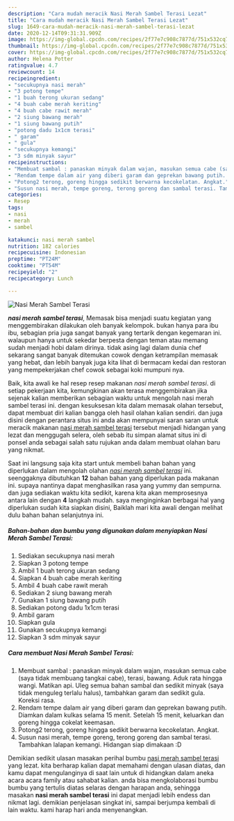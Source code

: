 ```yaml
---
description: "Cara mudah meracik Nasi Merah Sambel Terasi Lezat"
title: "Cara mudah meracik Nasi Merah Sambel Terasi Lezat"
slug: 1649-cara-mudah-meracik-nasi-merah-sambel-terasi-lezat
date: 2020-12-14T09:31:31.909Z
image: https://img-global.cpcdn.com/recipes/2f77e7c908c7877d/751x532cq70/nasi-merah-sambel-terasi-foto-resep-utama.jpg
thumbnail: https://img-global.cpcdn.com/recipes/2f77e7c908c7877d/751x532cq70/nasi-merah-sambel-terasi-foto-resep-utama.jpg
cover: https://img-global.cpcdn.com/recipes/2f77e7c908c7877d/751x532cq70/nasi-merah-sambel-terasi-foto-resep-utama.jpg
author: Helena Potter
ratingvalue: 4.7
reviewcount: 14
recipeingredient:
- "secukupnya nasi merah"
- "3 potong tempe"
- "1 buah terong ukuran sedang"
- "4 buah cabe merah keriting"
- "4 buah cabe rawit merah"
- "2 siung bawang merah"
- "1 siung bawang putih"
- "potong dadu 1x1cm terasi"
- " garam"
- " gula"
- "secukupnya kemangi"
- "3 sdm minyak sayur"
recipeinstructions:
- "Membuat sambal : panaskan minyak dalam wajan, masukan semua cabe (saya tidak membuang tangkai cabe), terasi, bawang. Aduk rata hingga wangi. Matikan api. Uleg semua bahan sambal dan sedikit minyak (saya tidak menguleg terlalu halus), tambahkan garam dan sedikit gula. Koreksi rasa."
- "Rendam tempe dalam air yang diberi garam dan geprekan bawang putih. Diamkan dalam kulkas selama 15 menit. Setelah 15 menit, keluarkan dan goreng hingga cokelat keemasan."
- "Potong2 terong, goreng hingga sedikit berwarna kecokelatan. Angkat."
- "Susun nasi merah, tempe goreng, terong goreng dan sambal terasi. Tambahkan lalapan kemangi. Hidangan siap dimakaan :D"
categories:
- Resep
tags:
- nasi
- merah
- sambel

katakunci: nasi merah sambel 
nutrition: 182 calories
recipecuisine: Indonesian
preptime: "PT24M"
cooktime: "PT54M"
recipeyield: "2"
recipecategory: Lunch

---
```



![Nasi Merah Sambel Terasi](https://img-global.cpcdn.com/recipes/2f77e7c908c7877d/751x532cq70/nasi-merah-sambel-terasi-foto-resep-utama.jpg)

<b><i>nasi merah sambel terasi</i></b>, Memasak bisa menjadi suatu kegiatan yang menggembirakan dilakukan oleh banyak kelompok. bukan hanya para ibu ibu, sebagian pria juga sangat banyak yang tertarik dengan kegemaran ini. walaupun hanya untuk sekedar berpesta dengan teman atau memang sudah menjadi hobi dalam dirinya. tidak asing lagi dalam dunia chef sekarang sangat banyak ditemukan cowok dengan ketrampilan memasak yang hebat, dan lebih banyak juga kita lihat di bermacam kedai dan restoran yang mempekerjakan chef cowok sebagai koki mumpuni nya.

Baik, kita awali ke hal resep resep makanan <i>nasi merah sambel terasi</i>. di setiap pekerjaan kita, kemungkinan akan terasa menggembirakan jika sejenak kalian memberikan sebagian waktu untuk mengolah nasi merah sambel terasi ini. dengan kesuksesan kita dalam memasak olahan tersebut, dapat membuat diri kalian bangga oleh hasil olahan kalian sendiri. dan juga disini dengan perantara situs ini anda akan mempunyai saran saran untuk meracik makanan <u>nasi merah sambel terasi</u> tersebut menjadi hidangan yang lezat dan menggugah selera, oleh sebab itu simpan alamat situs ini di ponsel anda sebagai salah satu rujukan anda dalam membuat olahan baru yang nikmat.




Saat ini langsung saja kita start untuk membeli bahan bahan yang diperlukan dalam mengolah olahan <u><i>nasi merah sambel terasi</i></u> ini. seenggaknya dibutuhkan <b>12</b> bahan bahan yang diperlukan pada makanan ini. supaya nantinya dapat menghasilkan rasa yang yummy dan sempurna. dan juga sediakan waktu kita sedikit, karena kita akan memprosesnya antara lain dengan <b>4</b> langkah mudah. saya menginginkan berbagai hal yang diperlukan sudah kita siapkan disini, Baiklah mari kita awali dengan melihat dulu bahan bahan selanjutnya ini.

<!--inarticleads1-->

##### Bahan-bahan dan bumbu yang digunakan dalam menyiapkan Nasi Merah Sambel Terasi:

1. Sediakan secukupnya nasi merah
1. Siapkan 3 potong tempe
1. Ambil 1 buah terong ukuran sedang
1. Siapkan 4 buah cabe merah keriting
1. Ambil 4 buah cabe rawit merah
1. Sediakan 2 siung bawang merah
1. Gunakan 1 siung bawang putih
1. Sediakan potong dadu 1x1cm terasi
1. Ambil  garam
1. Siapkan  gula
1. Gunakan secukupnya kemangi
1. Siapkan 3 sdm minyak sayur




<!--inarticleads2-->

##### Cara membuat Nasi Merah Sambel Terasi:

1. Membuat sambal : panaskan minyak dalam wajan, masukan semua cabe (saya tidak membuang tangkai cabe), terasi, bawang. Aduk rata hingga wangi. Matikan api. Uleg semua bahan sambal dan sedikit minyak (saya tidak menguleg terlalu halus), tambahkan garam dan sedikit gula. Koreksi rasa.
1. Rendam tempe dalam air yang diberi garam dan geprekan bawang putih. Diamkan dalam kulkas selama 15 menit. Setelah 15 menit, keluarkan dan goreng hingga cokelat keemasan.
1. Potong2 terong, goreng hingga sedikit berwarna kecokelatan. Angkat.
1. Susun nasi merah, tempe goreng, terong goreng dan sambal terasi. Tambahkan lalapan kemangi. Hidangan siap dimakaan :D




Demikian sedikit ulasan masakan perihal bumbu <u>nasi merah sambel terasi</u> yang lezat. kita berharap kalian dapat memahami dengan ulasan diatas, dan kamu dapat mengulanginya di saat lain untuk di hidangkan dalam aneka acara acara family atau sahabat kalian. anda bisa mengkolaborasi bumbu bumbu yang tertulis diatas selaras dengan harapan anda, sehingga masakan <b>nasi merah sambel terasi</b> ini dapat menjadi lebih endess dan nikmat lagi. demikian penjelasan singkat ini, sampai berjumpa kembali di lain waktu. kami harap hari anda menyenangkan.
